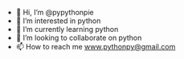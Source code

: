 - 👋 Hi, I’m  @pypythonpie
- 👀 I’m interested in python
- 🌱 I’m currently learning python
- 💞️ I’m looking to collaborate on python
- 📫 How to reach me www.pythonpy@gmail.com

<!---
pypythonpie/pypythonpie is a ✨ special ✨ repository because its `README.md` (this file) appears on your GitHub profile.
You can click the Preview link to take a look at your changes.
--->
